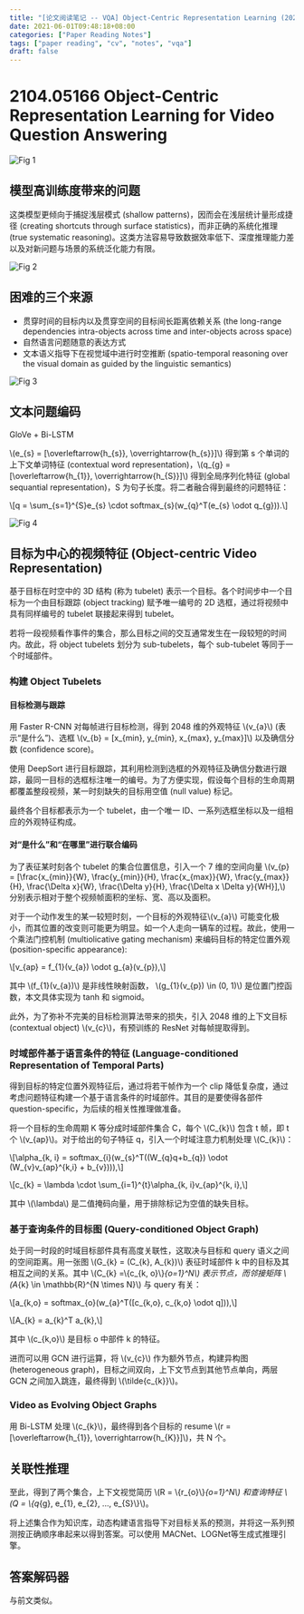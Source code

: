 ```yaml
---
title: "[论文阅读笔记 -- VQA] Object-Centric Representation Learning (2021)"
date: 2021-06-01T09:48:18+08:00
categories: ["Paper Reading Notes"]
tags: ["paper reading", "cv", "notes", "vqa"]
draft: false
---
```


# 2104.05166 Object-Centric Representation Learning for Video Question Answering

![Fig 1](/images/2021/PRN9/1.png)

## 模型高训练度带来的问题
这类模型更倾向于捕捉浅层模式 (shallow patterns)，因而会在浅层统计量形成捷径 (creating shortcuts through surface statistics)，而非正确的系统化推理 (true systematic reasoning)。这类方法容易导致数据效率低下、深度推理能力差以及对新问题与场景的系统泛化能力有限。  

![Fig 2](/images/2021/PRN9/2.png)

## 困难的三个来源
+ 贯穿时间的目标内以及贯穿空间的目标间长距离依赖关系 (the long-range dependencies intra-objects across time and inter-objects across space)
+ 自然语言问题随意的表达方式
+ 文本语义指导下在视觉域中进行时空推断 (spatio-temporal reasoning over the visual domain as guided by the linguistic semantics)

![Fig 3](/images/2021/PRN9/3.png)

## 文本问题编码
GloVe + Bi-LSTM  

\\(e_{s} = \[\overleftarrow{h_{s}}, \overrightarrow{h_{s}}\]\\) 得到第 s 个单词的上下文单词特征 (contextual word representation)，\\(q_{g} = \[\overleftarrow{h_{1}}\, \overrightarrow{h_{S}}]\\) 得到全局序列化特征 (global sequantial representation)，S 为句子长度。将二者融合得到最终的问题特征：  

\\[q = \sum_{s=1}^{S}e_{s} \cdot softmax_{s}(w_{q}^T(e_{s} \odot q_{g})).\\]

![Fig 4](/images/2021/PRN9/4.png)

## 目标为中心的视频特征 (Object-centric Video Representation)
基于目标在时空中的 3D 结构 (称为 tubelet) 表示一个目标。各个时间步中一个目标为一个由目标跟踪 (object tracking) 赋予唯一编号的 2D 选框，通过将视频中具有同样编号的 tubelet 联接起来得到 tubelet。  

若将一段视频看作事件的集合，那么目标之间的交互通常发生在一段较短的时间内。故此，将 object tubelets 划分为 sub-tubelets，每个 sub-tubelet 等同于一个时域部件。  

### 构建 Object Tubelets
#### 目标检测与跟踪

用 Faster R-CNN 对每帧进行目标检测，得到 2048 维的外观特征 \\(v_{a}\\) (表示“是什么”)、选框 \\(v_{b} = \[x_{min}, y_{min}, x_{max}, y_{max}\]\\) 以及确信分数 (confidence score)。  

使用 DeepSort 进行目标跟踪，其利用检测到选框的外观特征及确信分数进行跟踪，最同一目标的选框标注唯一的编号。为了方便实现，假设每个目标的生命周期都覆盖整段视频，某一时刻缺失的目标用空值 (null value) 标记。  

最终各个目标都表示为一个 tubelet，由一个唯一 ID、一系列选框坐标以及一组相应的外观特征构成。  

#### 对“是什么”和“在哪里”进行联合编码
为了表征某时刻各个 tubelet 的集合位置信息，引入一个 7 维的空间向量 \\(v_{p} = \[\frac{x_{min}}{W}, \frac{y_{min}}{H}, \frac{x_{max}}{W}, \frac{y_{max}}{H}, \frac{\Delta x}{W}, \frac{\Delta y}{H}, \frac{\Delta x \Delta y}{WH}\],\\) 分别表示相对于整个视频帧面积的坐标、宽、高以及面积。  

对于一个动作发生的某一较短时刻，一个目标的外观特征\\(v_{a}\\) 可能变化极小，而其位置的改变则可能更为明显。如一个人走向一辆车的过程。故此，使用一个乘法门控机制 (multiolicative gating mechanism) 来编码目标的特定位置外观 (position-specific appearance):  

\\[v_{ap} = f_{1}(v_{a}) \odot g_{a}(v_{p}),\\]

其中 \\(f_{1}(v_{a})\\) 是非线性映射函数， \\(g_{1}(v_{p}) \in (0, 1)\\) 是位置门控函数，本文具体实现为 tanh 和 sigmoid。  

此外，为了弥补不完美的目标检测算法带来的损失，引入 2048 维的上下文目标 (contextual object) \\(v_{c}\\)，有预训练的 ResNet 对每帧提取得到。  

### 时域部件基于语言条件的特征 (Language-conditioned Representation of Temporal Parts)
得到目标的特定位置外观特征后，通过将若干帧作为一个 clip 降低复杂度，通过考虑问题特征构建一个基于语言条件的时域部件。其目的是要使得各部件 question-specific，为后续的相关性推理做准备。  

将一个目标的生命周期 K 等分成时域部件集合 C，每个 \\(C_{k}\\) 包含 t 帧，即 t 个 \\(v_{ap}\\)。对于给出的句子特征 q，引入一个时域注意力机制处理 \\(C_{k}\\)：  

\\[\alpha_{k, i} = softmax_{i}(w_{s}^T((W_{q}q+b_{q}) \odot (W_{v}v_{ap}^{k,i} + b_{v}))),\\]

\\[c_{k} = \lambda \cdot \sum_{i=1}^{t}\alpha_{k, i}v_{ap}^{k, i},\\]

其中 \\(\lambda\\) 是二值掩码向量，用于排除标记为空值的缺失目标。  

### 基于查询条件的目标图 (Query-conditioned Object Graph)

处于同一时段的时域目标部件具有高度关联性，这取决与目标和 query 语义之间的空间距离。用一张图 \\(G_{k} = (C_{k}, A_{k})\\) 表征时域部件 k 中的目标及其相互之间的关系。其中 \\(C_{k} =\\{c_{k, o}\\}_{o=1}^N\\) 表示节点，而邻接矩阵 \\(A_{k} \in \mathbb{R}^{N \times N}\\) 与 query 有关：  

\\[a_{k,o} = softmax_{o}(w_{a}^T(\[c_{k,o}, c_{k,o} \odot q\])),\\]

\\[A_{k} = a_{k}^T a_{k},\\]

其中 \\(c_{k,o}\\) 是目标 o 中部件 k 的特征。  

进而可以用 GCN 进行运算，将 \\(v_{c}\\) 作为额外节点，构建异构图 (heterogeneous graph)，目标之间双向，上下文节点到其他节点单向，两层 GCN 之间加入跳连，最终得到 \\(\tilde{c_{k}}\\)。  

### Video as Evolving Object Graphs
用 Bi-LSTM 处理 \\(c_{k}\\)，最终得到各个目标的 resume \\(r = \[\overleftarrow{h_{1}}, \overrightarrow{h_{K}}\]\\)，共 N 个。

## 关联性推理
至此，得到了两个集合，上下文视觉简历 \\(R = \\{r_{o}\\}_{o=1}^N\\) 和查询特征 \\(Q = \\{q_{g}, e_{1}, e_{2}, ..., e_{S}\\}\\)。  

将上述集合作为知识库，动态构建语言指导下对目标关系的预测，并将这一系列预测按正确顺序串起来以得到答案。可以使用 MACNet、LOGNet等生成式推理引擎。  

## 答案解码器
与前文类似。  
